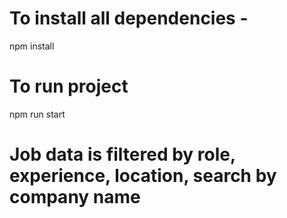 # To install all dependencies - 
npm install

# To run project
npm run start

# Job data is filtered by role, experience, location, search by company name